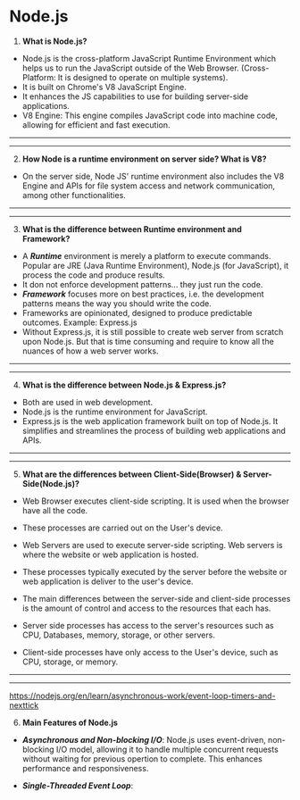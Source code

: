 # Node.js
1. **What is Node.js?**
- Node.js is the cross-platform JavaScript Runtime Environment which helps us to run the JavaScript outside of the Web Browser. 
(Cross-Platform: It is designed to operate on multiple systems).
- It is built on Chrome's V8 JavaScript Engine.
- It enhances the JS capabilities to use for building server-side applications.
- V8 Engine: This engine compiles JavaScript code into machine code, allowing for efficient and fast execution.

-------------------------------------------------------------------
-------------------------------------------------------

2. **How Node is a runtime environment on server side? What is V8?**
- On the server side, Node JS' runtime environment also includes the V8 Engine and APIs for file system access and network communication, among other functionalities.

--------------------------------------------------------
-------------------------------------------------------------

3. **What is the difference between Runtime environment and Framework?**
- A ***Runtime*** environment is merely a platform to execute commands. Popular are JRE (Java Runtime Environment), Node.js (for JavaScript), it process the code and produce results. 
- It don not enforce development patterns... they just run the code.
- ***Framework*** focuses more on best practices, i.e. the development patterns means the way you should write the code. 
- Frameworks are opinionated, designed to produce predictable outcomes. Example: Express.js
- Without Express.js, it is still possible to create web server from scratch upon Node.js. But that is time consuming and require to know all the nuances of how a web server works. 

------------------------------------------------------------
----------------------------------------------------------
4. **What is the difference between Node.js & Express.js?**
- Both are used in web development. 
- Node.js is the runtime environment for JavaScript.
- Express.js is the web application framework built on top of Node.js. It simplifies and streamlines the process of building web applications and APIs. 

------------------------------------------------------
-------------------------------------------------------

5. **What are the differences between Client-Side(Browser) & Server-Side(Node.js)?**
- Web Browser executes client-side scripting. It is used when the browser have all the code. 
- These processes are carried out on the User's device. 
- Web Servers are used to execute server-side scripting. Web servers is where the website or web application is hosted. 
- These processes typically executed by the server before the website or web application is deliver to the user's device. 

- The main differences between the server-side and client-side processes is the amount of control and access to the resources that each has.
- Server side processes has access to the server's resources such as CPU, Databases, memory, storage, or other servers. 
- Client-side processes have only access to the User's device, such as CPU, storage, or memory.

-----------------------------------------------------------------
---------------------------------------------------------------------

https://nodejs.org/en/learn/asynchronous-work/event-loop-timers-and-nexttick

6. **Main Features of Node.js**
- ***Asynchronous and Non-blocking I/O***: Node.js uses event-driven, non-blocking I/O model, allowing it to handle multiple concurrent requests without waiting for previous opertion to complete. This enhances performance and responsiveness. 

- ***Single-Threaded Event Loop***: 